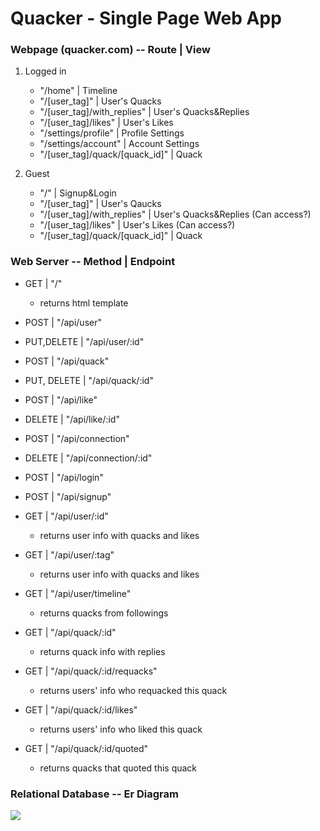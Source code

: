 # Quacker - Single Page Web App

### Webpage (quacker.com)  --  Route  |  View 
1. Logged in
    * "/home"                         | Timeline
    * "/[user_tag]"                   | User's Quacks
    * "/[user_tag]/with_replies"      | User's Quacks&Replies
    * "/[user_tag]/likes"             | User's Likes
    * "/settings/profile"             | Profile Settings
    * "/settings/account"             | Account Settings
    * "/[user_tag]/quack/[quack_id]"  | Quack

2. Guest
    * "/"                             | Signup&Login
    * "/[user_tag]"                   | User's Qaucks           
    * "/[user_tag]/with_replies"      | User's Quacks&Replies   (Can access?)
    * "/[user_tag]/likes"             | User's Likes            (Can access?)   
    * "/[user_tag]/quack/[quack_id]"  | Quack


### Web Server  --  Method  |  Endpoint
* GET   |   "/"
    * returns html template

* POST               |  "/api/user"
* PUT,DELETE         |  "/api/user/:id"

* POST               |  "/api/quack"
* PUT, DELETE        |  "/api/quack/:id"

* POST               |  "/api/like"
* DELETE             |  "/api/like/:id"

* POST               |  "/api/connection"
* DELETE             |  "/api/connection/:id"

* POST               |  "/api/login"
* POST               |  "/api/signup"


* GET                |  "/api/user/:id"
    * returns user info with quacks and likes
* GET                |  "/api/user/:tag"
    * returns user info with quacks and likes
* GET                |  "/api/user/timeline"
    * returns quacks from followings


* GET                |  "/api/quack/:id"
    * returns quack info with replies
* GET                |  "/api/quack/:id/requacks"
    * returns users' info who requacked this quack
* GET                |  "/api/quack/:id/likes"
    * returns users' info who liked this quack
* GET                |  "/api/quack/:id/quoted"
    * returns quacks that quoted this quack

### Relational Database  --  Er Diagram
![](https://imgur.com/Hr3BxQT.jpg)
